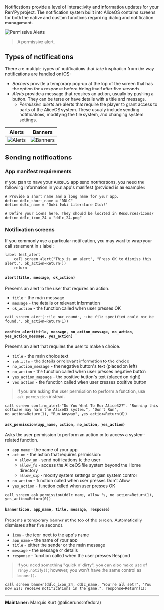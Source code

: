 Notifications provide a level of interactivity and information updates for your Ren'Py project. The notification system built into AliceOS contains screens for both the native and custom functions regarding dialog and notification management.

![Permissive Alerts](https://imgur.com/quWQALX.png)
> A permissive alert.

## Types of notifications
There are multiple types of notifications that take inspiration from the way notifications are handled on iOS:
* _Banners_ provide a temporary pop-up at the top of the screen that has the option for a response before hiding itself after five seconds.
* _Alerts_ provide a message that requires an action, usually by pushing a button. They can be terse or have details with a title and message.
    * _Permissive alerts_ are alerts that require the player to grant access to parts of the AliceOS system. These usually include sending notifications, modifying the file system, and changing system settings.

| Alerts | Banners |
| --- | --- |
| ![Alerts](https://imgur.com/lGlEmZu.png) | ![Banners](https://imgur.com/kKpx6ji.png) |

## Sending notifications
### App manifest requirements
If you plan to have your AliceOS app send notifications, you need the following information in your app's manifest (provided is an example):
```renpy
# Provide a short name and a long name for your app.
define ddlc_short_name = "DDLC"
define ddlc_name = "Doki Doki Literature Club!"

# Define your icons here. They should be located in Resources/icons/
define ddlc_icon_24 = "ddlc_24.png"
```
### Notification screens
If you commonly use a particular notification, you may want to wrap your call statement in a label:
```renpy
label test_alert:
    call screen alert("This is an alert", "Press OK to dismiss this alert.", ok_action=Return())
    return
```
#### `alert(title, message, ok_action)`
Presents an alert to the user that requires an action.
* `title` - the main message
* `message` - the details or relevant information
* `ok_action` - the function called when user presses OK

```renpy
call screen alert("File Not Found", "The file specified could not be found.", ok_action=Return(1))
```

#### `confirm_alert(title, message, no_action_message, no_action, yes_action_message, yes_action)`
Presents an alert that requires the user to make a choice.
* `title` - the main choice text
* `subtitle` - the details or relevant information to the choice
* `no_action_message` - the negative button's text (placed on left)
* `no_action` - the function called when user presses negative button
* `yes_action_message` - the positive button's text (placed on right)
* `yes_action` - the function called when user presses positive button
> If you are asking the user permission to perform a function, use `ask_permission` instead.

```renpy
call screen confirm_alert("Do You Want To Run Alice32?", "Running this software may harm the AliceOS system.", "Don't Run", no_action=Return(1), "Run Anyway", yes_action=Return(0))
```

#### `ask_permission(app_name, action, no_action, yes_action)`
Asks the user permission to perform an action or to access a system-related function.
* `app_name` - the name of your app
* `action` - the action that requires permission:
    * `allow_un` - send notifications to the user
    * `allow_fs` - access the AliceOS file system beyond the Home directory
    * `allow_sip` - modify system settings or gain system control
* `no_action` - function called when user presses Don't Allow
* `yes_action` - function called when user presses OK

```renpy
call screen ask_permission(ddlc_name, allow_fs, no_action=Return(1), yes_action=Return(0))
```

#### `banner(icon, app_name, title, message, response)`
Presents a temporary banner at the top of the screen. Automatically dismisses after five seconds.
* `icon` - the icon next to the app's name
* `app_name` - the name of your app
* `title` - either the sender or the main message
* `message` - the message or details
* `response` - function called when the user presses Respond
> If you need something "quick n' dirty", you can also make use of `renpy.notify()`; however, you won't have the same control as `banner()`.

```renpy
call screen banner(ddlc_icon_24, ddlc_name, "You're all set!", "You now will receive notifications in the game.", response=Return(1))
```

---
**Maintainer:** Marquis Kurt (@alicerunsonfedora)